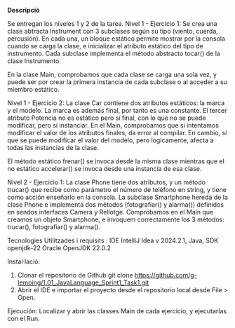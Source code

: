 <b>Descripció</b>

Se entregan los niveles 1 y 2 de la tarea.
Nivel 1 - Ejercicio 1:
  Se crea una clase abtracta Instrument con 3 subclases según su tipo (viento, cuerda, percusión).
  En cada una, un bloque estático permite mostrar por la consola cuando se carga la clase, e inicializar el atributo estático del tipo de instrumento.
  Cada subclase implementa el método abstracto tocar() de la clase Instrumento.

  En la clase Main, comprobamos que cada clase se carga una sola vez, y puede ser por crear la primera instancia de cada subclase o al acceder a su miembro estático.

Nivel 1 - Ejercicio 2:
  La clase Car contiene dos atributos estáticos: la marca y el modelo. La marca es además final, por tanto es una constante.
  El tercer atributo Potencia no es estático pero sí final, con lo que no se puede modificar, pero sí instanciar.
  En el Main, comprobamos que si intentamos modificar el valor de los atributos finales, da error al compilar.
  En cambio, sí que se puede modificar el valor del modelo, pero logicamente, afecta a todas las instancias de la clase.

  El método estático frenar() se invoca desde la misma clase mientras que el no estático accelerar() se invoca desde una instancia de esa clase.

Nivel 2 - Ejercicio 1:
  La clase Phone tiene dos atributos, y un método trucar() que recibe como parámetro el número de teléfono en string, y tiene como acción enseñarlo en la consola.
  La subclase Smartphone hereda de la clase Phone e implementa dos métodos (fotografiar() y alarma()) definidos en sendos interfaces Camera y Rellotge.
  Comprobamos en el Main que creamos un objeto Smartphone, e invoquem correctamente los 3 métodos: trucar(), fotografiar() y alarma().
  
Tecnologies Utilitzades i requisits : IDE IntelliJ Idea v 2024.2.1, Java, SDK openjdk-22 Oracle OpenJDK 22.0.2

Instal·lació: 
1. Clonar el repositorio de Github
git clone https://github.com/g-lemoing/1.01_JavaLanguage_Sprint1_Task1.git
2. Abrir el IDE e importar el proyecto desde el repositorio local desde File > Open.

Ejecución:
Localizar y abrir las classes Main de cada ejercicio, y ejecutarlas con el Run.
